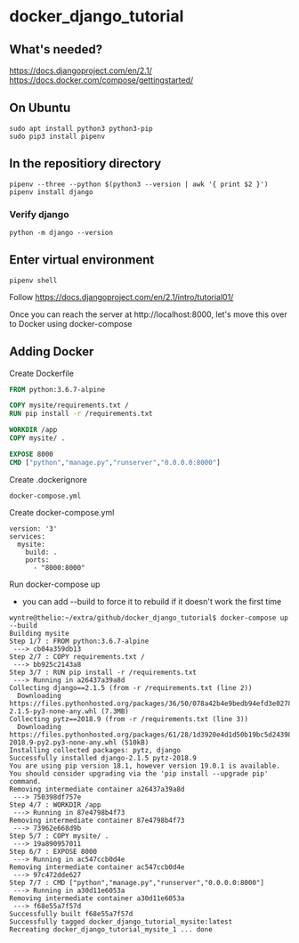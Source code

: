 # docker_django_tutorial

## What's needed?
https://docs.djangoproject.com/en/2.1/
https://docs.docker.com/compose/gettingstarted/

## On Ubuntu
```shell
sudo apt install python3 python3-pip
sudo pip3 install pipenv
```

## In the repositiory directory
```shell
pipenv --three --python $(python3 --version | awk '{ print $2 }')
pipenv install django
```

### Verify django
```shell
python -m django --version
```

## Enter virtual environment
```shell
pipenv shell
```

Follow https://docs.djangoproject.com/en/2.1/intro/tutorial01/

Once you can reach the server at http://localhost:8000, let's move this over to Docker using docker-compose

## Adding Docker
Create Dockerfile
```dockerfile
FROM python:3.6.7-alpine

COPY mysite/requirements.txt /
RUN pip install -r /requirements.txt

WORKDIR /app
COPY mysite/ .

EXPOSE 8000
CMD ["python","manage.py","runserver","0.0.0.0:8000"]
```

Create .dockerignore
```
docker-compose.yml
```

Create docker-compose.yml
```
version: '3'
services:
  mysite:
    build: .
    ports:
      - "8000:8000"
```

Run docker-compose up
* you can add --build to force it to rebuild if it doesn't work the first time
```
wyntre@thelio:~/extra/github/docker_django_tutorial$ docker-compose up --build
Building mysite
Step 1/7 : FROM python:3.6.7-alpine
 ---> cb04a359db13
Step 2/7 : COPY requirements.txt /
 ---> bb925c2143a8
Step 3/7 : RUN pip install -r /requirements.txt
 ---> Running in a26437a39a8d
Collecting django==2.1.5 (from -r /requirements.txt (line 2))
  Downloading https://files.pythonhosted.org/packages/36/50/078a42b4e9bedb94efd3e0278c0eb71650ed9672cdc91bd5542953bec17f/Django-2.1.5-py3-none-any.whl (7.3MB)
Collecting pytz==2018.9 (from -r /requirements.txt (line 3))
  Downloading https://files.pythonhosted.org/packages/61/28/1d3920e4d1d50b19bc5d24398a7cd85cc7b9a75a490570d5a30c57622d34/pytz-2018.9-py2.py3-none-any.whl (510kB)
Installing collected packages: pytz, django
Successfully installed django-2.1.5 pytz-2018.9
You are using pip version 18.1, however version 19.0.1 is available.
You should consider upgrading via the 'pip install --upgrade pip' command.
Removing intermediate container a26437a39a8d
 ---> 750398df757e
Step 4/7 : WORKDIR /app
 ---> Running in 87e4798b4f73
Removing intermediate container 87e4798b4f73
 ---> 73962e668d9b
Step 5/7 : COPY mysite/ .
 ---> 19a890957011
Step 6/7 : EXPOSE 8000
 ---> Running in ac547ccb0d4e
Removing intermediate container ac547ccb0d4e
 ---> 97c472dde627
Step 7/7 : CMD ["python","manage.py","runserver","0.0.0.0:8000"]
 ---> Running in a30d11e6053a
Removing intermediate container a30d11e6053a
 ---> f68e55a7f57d
Successfully built f68e55a7f57d
Successfully tagged docker_django_tutorial_mysite:latest
Recreating docker_django_tutorial_mysite_1 ... done
```
